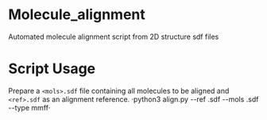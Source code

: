 # Molecule_alignment
Automated molecule alignment script from 2D structure sdf files

# Script Usage
Prepare a `<mols>.sdf` file containing all molecules to be aligned and `<ref>.sdf` as an alignment reference.
·python3 align.py --ref <ref>.sdf --mols <mols>.sdf --type mmff·
